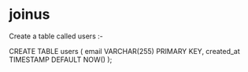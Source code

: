 # joinus
Create a table called users :-

CREATE TABLE users (
    email VARCHAR(255) PRIMARY KEY,
    created_at TIMESTAMP DEFAULT NOW()
);


